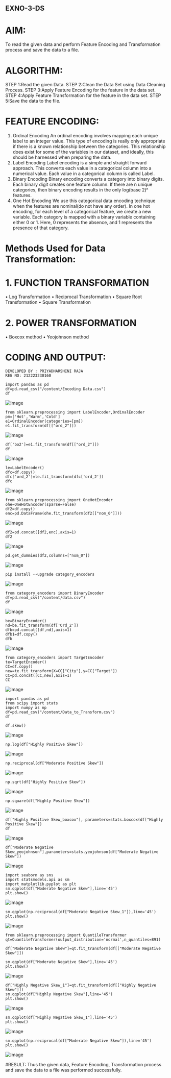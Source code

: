 ## EXNO-3-DS

# AIM:
To read the given data and perform Feature Encoding and Transformation process and save the data to a file.

# ALGORITHM:
STEP 1:Read the given Data.
STEP 2:Clean the Data Set using Data Cleaning Process.
STEP 3:Apply Feature Encoding for the feature in the data set.
STEP 4:Apply Feature Transformation for the feature in the data set.
STEP 5:Save the data to the file.

# FEATURE ENCODING:
1. Ordinal Encoding
An ordinal encoding involves mapping each unique label to an integer value. This type of encoding is really only appropriate if there is a known relationship between the categories. This relationship does exist for some of the variables in our dataset, and ideally, this should be harnessed when preparing the data.
2. Label Encoding
Label encoding is a simple and straight forward approach. This converts each value in a categorical column into a numerical value. Each value in a categorical column is called Label.
3. Binary Encoding
Binary encoding converts a category into binary digits. Each binary digit creates one feature column. If there are n unique categories, then binary encoding results in the only log(base 2)ⁿ features.
4. One Hot Encoding
We use this categorical data encoding technique when the features are nominal(do not have any order). In one hot encoding, for each level of a categorical feature, we create a new variable. Each category is mapped with a binary variable containing either 0 or 1. Here, 0 represents the absence, and 1 represents the presence of that category.

# Methods Used for Data Transformation:
  # 1. FUNCTION TRANSFORMATION
• Log Transformation
• Reciprocal Transformation
• Square Root Transformation
• Square Transformation
  # 2. POWER TRANSFORMATION
• Boxcox method
• Yeojohnson method

# CODING AND OUTPUT:
  ```
DEVELOPED BY : PRIYADHARSHINI RAJA
REG NO: 212223230160
```
```
import pandas as pd
df=pd.read_csv("/content/Encoding Data.csv")
df
```
![image](https://github.com/user-attachments/assets/48e55c78-b140-4c59-a597-4c2ffa10ba3c)
```
from sklearn.preprocessing import LabelEncoder,OrdinalEncoder
pm=['Hot','Warm','Cold']
e1=OrdinalEncoder(categories=[pm])
e1.fit_transform(df[["ord_2"]])
```
![image](https://github.com/user-attachments/assets/6202e425-9dac-4419-a7d9-b3d079c1281d)
```
df['bo2']=e1.fit_transform(df[["ord_2"]])
df
```
![image](https://github.com/user-attachments/assets/30ad00dd-bd64-4e1c-a4aa-9e7ef6bba02a)

```
le=LabelEncoder()
dfc=df.copy()
dfc['ord_2']=le.fit_transform(dfc['ord_2'])
dfc
```
![image](https://github.com/user-attachments/assets/28f0ee9e-203a-4f73-9eb5-110d7cc095b3)

```
from sklearn.preprocessing import OneHotEncoder
ohe=OneHotEncoder(sparse=False)
df2=df.copy()
enc=pd.DataFrame(ohe.fit_transform(df2[["nom_0"]]))
```
![image](https://github.com/user-attachments/assets/5d31c908-ff0f-4c56-851b-678e86af733f)

```
df2=pd.concat([df2,enc],axis=1)
df2
```
![image](https://github.com/user-attachments/assets/1f6868a8-969b-4d48-886d-90bbb2f6ba85)

```
pd.get_dummies(df2,columns=["nom_0"])
```
![image](https://github.com/user-attachments/assets/e5475c43-f6bf-484e-9efe-9f58fcb5656f)
```
pip install --upgrade category_encoders
```
![image](https://github.com/user-attachments/assets/786cd3e4-1ac6-4ddf-a9c8-e5b898a7ae0e)

```
from category_encoders import BinaryEncoder
df=pd.read_csv("/content/data.csv")
df
```
![image](https://github.com/user-attachments/assets/076d4e69-0db3-46c3-af19-bb79fde87021)

```
be=BinaryEncoder()
nd=be.fit_transform(df['Ord_2'])
dfb=pd.concat([df,nd],axis=1)
dfb1=df.copy()
dfb
```
![image](https://github.com/user-attachments/assets/6b44ebc2-3f48-4132-b586-72bf5586569c)

```
from category_encoders import TargetEncoder
te=TargetEncoder()
CC=df.copy()
new=te.fit_transform(X=CC["City"],y=CC["Target"])
CC=pd.concat([CC,new],axis=1)
CC
```
![image](https://github.com/user-attachments/assets/4b769be3-75a8-4c9e-b911-ef21f4b8f454)

```
import pandas as pd
from scipy import stats
import numpy as np
df=pd.read_csv("/content/Data_to_Transform.csv")
df
```

```
df.skew()
```
![image](https://github.com/user-attachments/assets/c08080a9-b7f2-4386-98df-bb4e21925b16)

```
np.log(df["Highly Positive Skew"])
```
![image](https://github.com/user-attachments/assets/9fcc0422-cf05-461c-b273-df5a8a47cc45)

```
np.reciprocal(df["Moderate Positive Skew"])
```
![image](https://github.com/user-attachments/assets/e9d6c413-5656-41f6-9d77-12e29c6005e3)

```
np.sqrt(df["Highly Positive Skew"])
```
![image](https://github.com/user-attachments/assets/bc8e70b9-eaf1-4328-a6cb-e7822062f7f5)

```
np.square(df["Highly Positive Skew"])
```
![image](https://github.com/user-attachments/assets/1f640aca-1bd1-4a1a-8d53-42689b5d42d0)

```
df["Highly Positive Skew_boxcox"], parameters=stats.boxcox(df["Highly Positive Skew"])
df
```
![image](https://github.com/user-attachments/assets/628eecf3-9067-42b3-adbf-d2598efbbac5)

```
df["Moderate Negative Skew_yeojohnson"],parameters=stats.yeojohnson(df["Moderate Negative Skew"])
```
![image](https://github.com/user-attachments/assets/5bdfdcad-db7c-492c-94d1-7b38800e94f3)

```
import seaborn as sns
import statsmodels.api as sm
import matplotlib.pyplot as plt
sm.qqplot(df["Moderate Negative Skew"],line='45')
plt.show()
```
![image](https://github.com/user-attachments/assets/8a437486-eee0-4c62-9ecd-33957b18541a)

```
sm.qqplot(np.reciprocal(df["Moderate Negative Skew_1"]),line='45')
plt.show()
```
![image](https://github.com/user-attachments/assets/a6a6a3dd-25af-4778-93e6-15c599b0da53)

```
from sklearn.preprocessing import QuantileTransformer
qt=QuantileTransformer(output_distribution='normal',n_quantiles=891)

df["Moderate Negative Skew"]=qt.fit_transform(df[["Moderate Negative Skew"]])

sm.qqplot(df["Moderate Negative Skew"],line='45')
plt.show()
```
![image](https://github.com/user-attachments/assets/1ed95f51-a621-4d10-905d-91bbf2b5044d)

```
df["Highly Negative Skew_1"]=qt.fit_transform(df[["Highly Negative Skew"]])
sm.qqplot(df["Highly Negative Skew"],line='45')
plt.show()
```
![image](https://github.com/user-attachments/assets/477f7aad-f8a4-4e1e-98e5-f1c6ea6740c1)

```
sm.qqplot(df["Highly Negative Skew_1"],line='45')
plt.show()
```
![image](https://github.com/user-attachments/assets/86c68bd7-fab7-4c68-99a3-01b826191813)

```
sm.qqplot(np.reciprocal(df["Moderate Negative Skew"]),line='45')
plt.show()
```
![image](https://github.com/user-attachments/assets/93bd3f83-5292-43fb-a7e2-5ac084f4e157)



#RESULT:
  Thus the given data, Feature Encoding, Transformation process and save the data to a file was performed successfully.     

       
